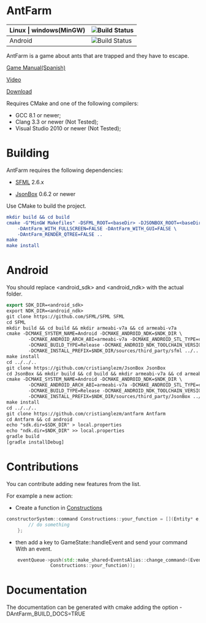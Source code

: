 # AntFarm

|Linux \| windows(MinGW) | ![Build Status](https://github.com/cristianglezm/antfarm/actions/workflows/ci.yml/badge.svg)|
|---|---|
|Android |![Build Status](https://github.com/cristianglezm/antfarm/actions/workflows/ci.yml/badge.svg)|

AntFarm is a game about ants that are trapped and they have to escape.

[Game Manual(Spanish)](https://bitbucket.org/cristian_glez_m/antfarm/wiki/Manual%20de%20Juego)

[Video](https://www.youtube.com/watch?v=o17TOI_zKAY)

[Download](https://bitbucket.org/cristian_glez_m/antfarm/downloads)

Requires CMake and one of the following compilers:

* GCC 8.1 or newer;
* Clang 3.3 or newer (Not Tested);
* Visual Studio 2010 or newer (Not Tested);

Building
===

AntFarm requires the following dependencies:

* [SFML](http://sfml-dev.org) 2.6.x

* [JsonBox](https://github.com/cristianglezm/JsonBox) 0.6.2 or newer

Use CMake to build the project.

```cmake
mkdir build && cd build
cmake -G"MinGW Makefiles" -DSFML_ROOT=<baseDir> -DJSONBOX_ROOT=<baseDir> \ 
	-DAntFarm_WITH_FULLSCREEN=FALSE -DAntFarm_WITH_GUI=FALSE \
	-DAntFarm_RENDER_QTREE=FALSE ..
make
make install
```

Android
==

You should replace <android_sdk> and <android_ndk> with the actual folder.

```cmake
export SDK_DIR=<android_sdk>
export NDK_DIR=<android_ndk>
git clone https://github.com/SFML/SFML SFML
cd SFML
mkdir build && cd build && mkdir armeabi-v7a && cd armeabi-v7a
cmake -DCMAKE_SYSTEM_NAME=Android -DCMAKE_ANDROID_NDK=$NDK_DIR \
        -DCMAKE_ANDROID_ARCH_ABI=armeabi-v7a -DCMAKE_ANDROID_STL_TYPE=c++_shared \
        -DCMAKE_BUILD_TYPE=Release -DCMAKE_ANDROID_NDK_TOOLCHAIN_VERSION=clang -DCMAKE_ANDROID_API=27 \
        -DCMAKE_INSTALL_PREFIX=$NDK_DIR/sources/third_party/sfml ../..
make install
cd ../../..
git clone https://github.com/cristianglezm/JsonBox JsonBox
cd JsonBox && mkdir build && cd build && mkdir armeabi-v7a && cd armeabi-v7a
cmake -DCMAKE_SYSTEM_NAME=Android -DCMAKE_ANDROID_NDK=$NDK_DIR \
        -DCMAKE_ANDROID_ARCH_ABI=armeabi-v7a -DCMAKE_ANDROID_STL_TYPE=c++_shared \
        -DCMAKE_BUILD_TYPE=Release -DCMAKE_ANDROID_NDK_TOOLCHAIN_VERSION=clang -DCMAKE_ANDROID_API=27 \
        -DCMAKE_INSTALL_PREFIX=$NDK_DIR/sources/third_party/JsonBox ../..
make install
cd ../../..
git clone https://github.com/cristianglezm/antfarm Antfarm
cd Antfarm && cd android
echo "sdk.dir=$SDK_DIR" > local.properties
echo "ndk.dir=$NDK_DIR" >> local.properties
gradle build
[gradle installDebug]

```

Contributions
===

You can contribute adding new features from the list.

For example a new action:

* Create a function in [Constructions](https://github.com/cristianglezm/AntFarm/blob/master/src/Systems/constructorSystem/Constructions.cpp)

```cpp
constructorSystem::command Constructions::your_function = [](Entity* e,sf::VertexArray* map, sf::FloatRect bounds){
		// do something
	};
```

* then add a key to GameState::handleEvent and send your command With an event.

```cpp
	eventQueue->push(std::make_shared<EventsAlias::change_command>(EventType::CHANGE_COMMAND,
				Constructions::your_function));
```

Documentation
===

The documentation can be generated with cmake adding the option -DAntFarm_BUILD_DOCS=TRUE

